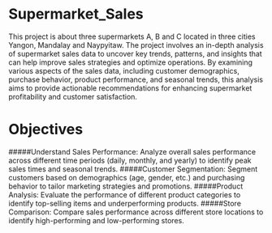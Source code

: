 # Supermarket_Sales
This project is about three supermarkets A, B and C located in three cities Yangon, Mandalay and Naypyitaw. 
The project involves an in-depth analysis of supermarket sales data to uncover key trends, patterns, and insights that can help improve sales strategies and optimize operations. By examining various aspects of the sales data, including customer demographics, purchase behavior, product performance, and seasonal trends, this analysis aims to provide actionable recommendations for enhancing supermarket profitability and customer satisfaction.
# Objectives
#####Understand Sales Performance: Analyze overall sales performance across different time periods (daily, monthly, and yearly) to identify peak sales times and seasonal trends.
#####Customer Segmentation: Segment customers based on demographics (age, gender, etc.) and purchasing behavior to tailor marketing strategies and promotions.
#####Product Analysis: Evaluate the performance of different product categories to identify top-selling items and underperforming products.
#####Store Comparison: Compare sales performance across different store locations to identify high-performing and low-performing stores.
